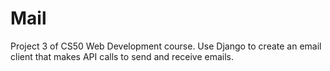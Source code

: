 # Mail

Project 3 of CS50 Web Development  course. Use Django to create an email client that makes API calls to send and receive emails.
